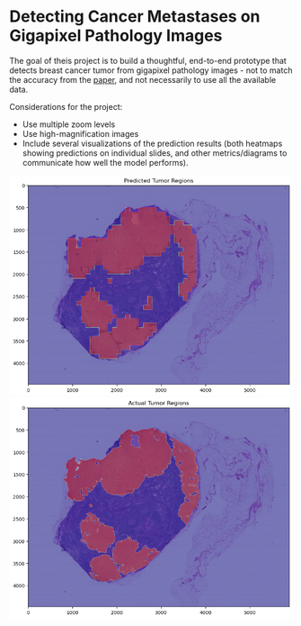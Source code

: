 # Detecting Cancer Metastases on Gigapixel Pathology Images
The goal of theis project is to build a thoughtful, end-to-end prototype that detects breast cancer tumor from gigapixel pathology images - not to match the accuracy from the [paper](https://arxiv.org/abs/1703.02442), and not necessarily to use all the available data.

Considerations for the project:
- Use multiple zoom levels
- Use high-magnification images
- Include several visualizations of the prediction results (both heatmaps showing predictions on individual slides, and other metrics/diagrams to communicate how well the model performs).

<img src="./cancer_metastases_prediction.png" alt="Cancer metastases prediction" />

<img src="./cancer_metastases.png" alt="Actual cancer metastases" />
